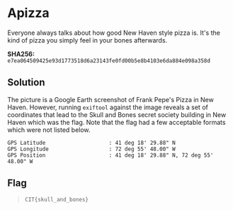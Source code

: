 # Apizza

Everyone always talks about how good New Haven style pizza is. It's the kind of pizza you simply feel in your bones afterwards.

**SHA256:** `e7ea064509425e93d1773518d6a23143fe0fd00b5e8b4103e6da884e098a358d`

## Solution

The picture is a Google Earth screenshot of Frank Pepe's Pizza in New Haven. However, running `exiftool` against the image reveals a set of coordinates that lead to the Skull and Bones secret society building in New Haven which was the flag. Note that the flag had a few acceptable formats which were not listed below.

```
GPS Latitude                    : 41 deg 18' 29.88" N
GPS Longitude                   : 72 deg 55' 48.00" W
GPS Position                    : 41 deg 18' 29.88" N, 72 deg 55' 48.00" W
```

## Flag

> `CIT{skull_and_bones}`

